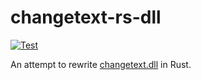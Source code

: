 # changetext-rs-dll

[![Test](https://github.com/dfint/changetext-rs-dll/actions/workflows/test.yml/badge.svg)](https://github.com/dfint/changetext-rs-dll/actions/workflows/test.yml)

An attempt to rewrite [changetext.dll](https://github.com/dfint/changetext.dll) in Rust.
